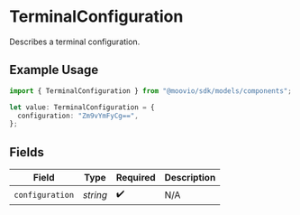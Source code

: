 # TerminalConfiguration

Describes a terminal configuration.

## Example Usage

```typescript
import { TerminalConfiguration } from "@moovio/sdk/models/components";

let value: TerminalConfiguration = {
  configuration: "Zm9vYmFyCg==",
};
```

## Fields

| Field              | Type               | Required           | Description        |
| ------------------ | ------------------ | ------------------ | ------------------ |
| `configuration`    | *string*           | :heavy_check_mark: | N/A                |